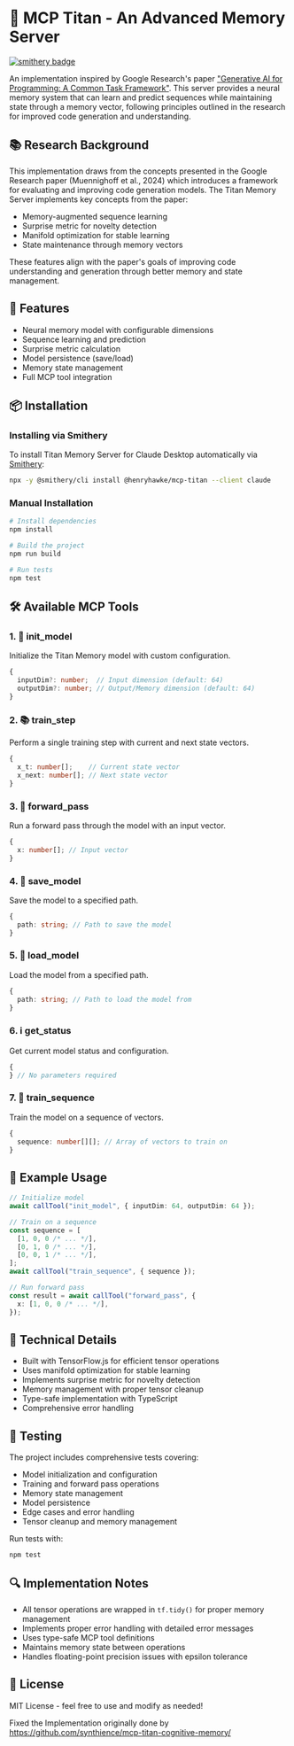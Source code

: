 # 🧠 MCP Titan - An Advanced Memory Server

[![smithery badge](https://smithery.ai/badge/@henryhawke/mcp-titan)](https://smithery.ai/server/@henryhawke/mcp-titan)

An implementation inspired by Google Research's paper ["Generative AI for Programming: A Common Task Framework"](https://arxiv.org/abs/2501.00663). This server provides a neural memory system that can learn and predict sequences while maintaining state through a memory vector, following principles outlined in the research for improved code generation and understanding.

## 📚 Research Background

This implementation draws from the concepts presented in the Google Research paper (Muennighoff et al., 2024) which introduces a framework for evaluating and improving code generation models. The Titan Memory Server implements key concepts from the paper:

- Memory-augmented sequence learning
- Surprise metric for novelty detection
- Manifold optimization for stable learning
- State maintenance through memory vectors

These features align with the paper's goals of improving code understanding and generation through better memory and state management.

## 🚀 Features

- Neural memory model with configurable dimensions
- Sequence learning and prediction
- Surprise metric calculation
- Model persistence (save/load)
- Memory state management
- Full MCP tool integration

## 📦 Installation

### Installing via Smithery

To install Titan Memory Server for Claude Desktop automatically via [Smithery](https://smithery.ai/server/@henryhawke/mcp-titan):

```bash
npx -y @smithery/cli install @henryhawke/mcp-titan --client claude
```

### Manual Installation

```bash
# Install dependencies
npm install

# Build the project
npm run build

# Run tests
npm test
```

## 🛠️ Available MCP Tools

### 1. 🎯 init_model

Initialize the Titan Memory model with custom configuration.

```typescript
{
  inputDim?: number;  // Input dimension (default: 64)
  outputDim?: number; // Output/Memory dimension (default: 64)
}
```

### 2. 📚 train_step

Perform a single training step with current and next state vectors.

```typescript
{
  x_t: number[];    // Current state vector
  x_next: number[]; // Next state vector
}
```

### 3. 🔄 forward_pass

Run a forward pass through the model with an input vector.

```typescript
{
  x: number[]; // Input vector
}
```

### 4. 💾 save_model

Save the model to a specified path.

```typescript
{
  path: string; // Path to save the model
}
```

### 5. 📂 load_model

Load the model from a specified path.

```typescript
{
  path: string; // Path to load the model from
}
```

### 6. ℹ️ get_status

Get current model status and configuration.

```typescript
{
} // No parameters required
```

### 7. 🔄 train_sequence

Train the model on a sequence of vectors.

```typescript
{
  sequence: number[][]; // Array of vectors to train on
}
```

## 🌟 Example Usage

```typescript
// Initialize model
await callTool("init_model", { inputDim: 64, outputDim: 64 });

// Train on a sequence
const sequence = [
  [1, 0, 0 /* ... */],
  [0, 1, 0 /* ... */],
  [0, 0, 1 /* ... */],
];
await callTool("train_sequence", { sequence });

// Run forward pass
const result = await callTool("forward_pass", {
  x: [1, 0, 0 /* ... */],
});
```

## 🔧 Technical Details

- Built with TensorFlow.js for efficient tensor operations
- Uses manifold optimization for stable learning
- Implements surprise metric for novelty detection
- Memory management with proper tensor cleanup
- Type-safe implementation with TypeScript
- Comprehensive error handling

## 🧪 Testing

The project includes comprehensive tests covering:

- Model initialization and configuration
- Training and forward pass operations
- Memory state management
- Model persistence
- Edge cases and error handling
- Tensor cleanup and memory management

Run tests with:

```bash
npm test
```

## 🔍 Implementation Notes

- All tensor operations are wrapped in `tf.tidy()` for proper memory management
- Implements proper error handling with detailed error messages
- Uses type-safe MCP tool definitions
- Maintains memory state between operations
- Handles floating-point precision issues with epsilon tolerance

## 📝 License

MIT License - feel free to use and modify as needed!

Fixed the Implementation originally done by
https://github.com/synthience/mcp-titan-cognitive-memory/